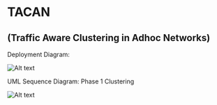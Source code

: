 # TACAN 
## (Traffic Aware Clustering in Adhoc Networks)

Deployment Diagram:

![Alt text](https://github.com/VimanyuAgg/TACAN/blob/master/Deployment%20Diagram.png "Deployment Diagram")

UML Sequence Diagram: Phase 1 Clustering

![Alt text](https://github.com/VimanyuAgg/TACAN/blob/master/Phase1-sequence_diagram.png "Ph1 Sequence Diagram")
